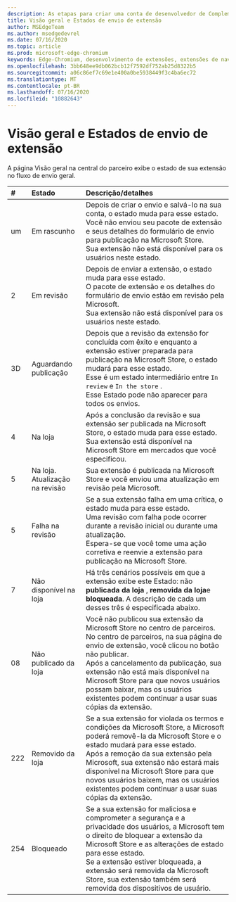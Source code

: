 ```yaml
---
description: As etapas para criar uma conta de desenvolvedor de Complementos do Microsoft Edge no centro de parceiros.
title: Visão geral e Estados de envio de extensão
author: MSEdgeTeam
ms.author: msedgedevrel
ms.date: 07/16/2020
ms.topic: article
ms.prod: microsoft-edge-chromium
keywords: Edge-Chromium, desenvolvimento de extensões, extensões de navegador, Complementos, centro de parceiros, desenvolvedor
ms.openlocfilehash: 3bb648ee9db062bcb12f7592df752ab25d8322b5
ms.sourcegitcommit: a06c86ef7c69e1e400a0be5938449f3c4ba6ec72
ms.translationtype: MT
ms.contentlocale: pt-BR
ms.lasthandoff: 07/16/2020
ms.locfileid: "10882643"
---
```

# Visão geral e Estados de envio de extensão  

A página Visão geral na central do parceiro exibe o estado de sua extensão no fluxo de envio geral.  

| # |  Estado |  Descrição/detalhes |  
|:--- |:--- |:--- |  
| um |  Em rascunho |  Depois de criar o envio e salvá-lo na sua conta, o estado muda para esse estado.  <br />  Você não enviou seu pacote de extensão e seus detalhes do formulário de envio para publicação na Microsoft Store.  <br />  Sua extensão não está disponível para os usuários neste estado.  |  
| 2|  Em revisão |  Depois de enviar a extensão, o estado muda para esse estado.  <br />  O pacote de extensão e os detalhes do formulário de envio estão em revisão pela Microsoft.  <br />  Sua extensão não está disponível para os usuários neste estado.  |  
| 3D|  Aguardando publicação |  Depois que a revisão da extensão for concluída com êxito e enquanto a extensão estiver preparada para publicação na Microsoft Store, o estado mudará para esse estado.  <br />  Esse é um estado intermediário entre `In review` e `In the store` .  <br />  Esse Estado pode não aparecer para todos os envios.  |  
| 4|  Na loja |  Após a conclusão da revisão e sua extensão ser publicada na Microsoft Store, o estado muda para esse estado.  <br />  Sua extensão está disponível na Microsoft Store em mercados que você especificou.  |  
| 5 |  Na loja.  Atualização na revisão |  Sua extensão é publicada na Microsoft Store e você enviou uma atualização em revisão pela Microsoft.  |  
| 5 |  Falha na revisão |  Se a sua extensão falha em uma crítica, o estado muda para esse estado.  <br />  Uma revisão com falha pode ocorrer durante a revisão inicial ou durante uma atualização.  <br />  Espera-se que você tome uma ação corretiva e reenvie a extensão para publicação na Microsoft Store.  |  
| 7 |  Não disponível na loja |  Há três cenários possíveis em que a extensão exibe este Estado: não **publicada da loja** , **removida da loja**e **bloqueada**.  A descrição de cada um desses três é especificada abaixo.  |  
| 08 |  Não publicado da loja |  Você não publicou sua extensão da Microsoft Store no centro de parceiros.  <br />  No centro de parceiros, na sua página de envio de extensão, você clicou no botão não publicar.  <br />  Após a cancelamento da publicação, sua extensão não está mais disponível na Microsoft Store para que novos usuários possam baixar, mas os usuários existentes podem continuar a usar suas cópias da extensão.  |  
| 222 |  Removido da loja |  Se a sua extensão for violada os termos e condições da Microsoft Store, a Microsoft poderá removê-la da Microsoft Store e o estado mudará para esse estado.  <br />  Após a remoção da sua extensão pela Microsoft, sua extensão não estará mais disponível na Microsoft Store para que novos usuários baixem, mas os usuários existentes podem continuar a usar suas cópias da extensão.  |  
| 254 |  Bloqueado |  Se a sua extensão for maliciosa e comprometer a segurança e a privacidade dos usuários, a Microsoft tem o direito de bloquear a extensão da Microsoft Store e as alterações de estado para esse estado.  <br />  Se a extensão estiver bloqueada, a extensão será removida da Microsoft Store, sua extensão também será removida dos dispositivos de usuário.  |  
